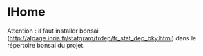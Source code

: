 # IHome
Attention : il faut installer bonsai (http://alpage.inria.fr/statgram/frdep/fr_stat_dep_bky.html) dans le répertoire bonsai du projet.
